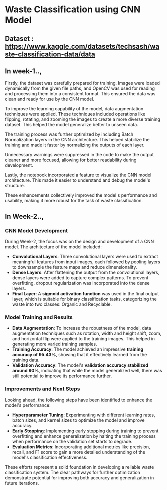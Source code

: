 # Waste Classification using CNN Model

## Dataset : https://www.kaggle.com/datasets/techsash/waste-classification-data/data
## In week-1..,

Firstly, the dataset was carefully prepared for training. Images were loaded dynamically from the given file paths, and OpenCV was used for reading and processing them into a consistent format. This ensured the data was clean and ready for use by the CNN model.

To improve the learning capability of the model, data augmentation techniques were applied. These techniques included operations like flipping, rotating, and zooming the images to create a more diverse training dataset. This helped the model generalize better to unseen data.

The training process was further optimized by including Batch Normalization layers in the CNN architecture. This helped stabilize the training and made it faster by normalizing the outputs of each layer.

Unnecessary warnings were suppressed in the code to make the output cleaner and more focused, allowing for better readability during development.

Lastly, the notebook incorporated a feature to visualize the CNN model architecture. This made it easier to understand and debug the model's structure.

These enhancements collectively improved the model's performance and usability, making it more robust for the task of waste classification.


## In Week-2..,

### CNN Model Development
During Week-2, the focus was on the design and development of a CNN model. The architecture of the model included:
- **Convolutional Layers**: Three convolutional layers were used to extract meaningful features from input images, each followed by pooling layers to downsample the feature maps and reduce dimensionality.
- **Dense Layers**: After flattening the output from the convolutional layers, dense layers were added to capture complex patterns. To prevent overfitting, dropout regularization was incorporated into the dense layers.
- **Final Layer**: A **sigmoid activation function** was used in the final output layer, which is suitable for binary classification tasks, categorizing the waste into two classes: Organic and Recyclable.

### Model Training and Results
- **Data Augmentation**: To increase the robustness of the model, data augmentation techniques such as rotation, width and height shift, zoom, and horizontal flip were applied to the training images. This helped in generating more varied training samples.
- **Training Accuracy**: The model achieved an impressive **training accuracy of 95.43%**, showing that it effectively learned from the training data.
- **Validation Accuracy**: The model's **validation accuracy stabilized around 90%**, indicating that while the model generalized well, there was still potential to improve its performance further.

### Improvements and Next Steps
Looking ahead, the following steps have been identified to enhance the model's performance:
- **Hyperparameter Tuning**: Experimenting with different learning rates, batch sizes, and kernel sizes to optimize the model and improve accuracy.
- **Early Stopping**: Implementing early stopping during training to prevent overfitting and enhance generalization by halting the training process when performance on the validation set starts to degrade.
- **Evaluation Metrics**: Incorporating additional metrics like precision, recall, and F1 score to gain a more detailed understanding of the model's classification effectiveness.

These efforts represent a solid foundation in developing a reliable waste classification system. The clear pathways for further optimization demonstrate potential for improving both accuracy and generalization in future iterations.
